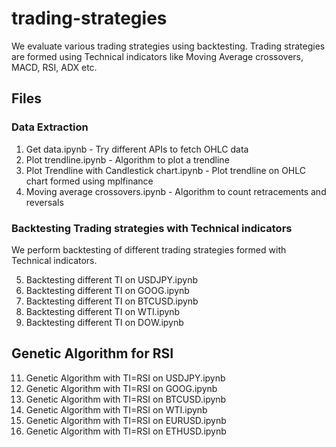 # trading-strategies

We evaluate various trading strategies using backtesting. Trading strategies are formed using Technical indicators like Moving Average crossovers, MACD, RSI, ADX etc. 

## Files

### Data Extraction

1. Get data.ipynb  - Try different APIs to fetch OHLC data
2. Plot trendline.ipynb - Algorithm to plot a trendline
3. Plot Trendline with Candlestick chart.ipynb - Plot trendline on OHLC chart formed using mplfinance
4. Moving average crossovers.ipynb -  Algorithm to count retracements and reversals

### Backtesting Trading strategies with Technical indicators
We perform backtesting of different trading strategies formed with Technical indicators. 

5. Backtesting different TI on USDJPY.ipynb  
6. Backtesting different TI on GOOG.ipynb  
7. Backtesting different TI on BTCUSD.ipynb  
8. Backtesting different TI on WTI.ipynb  
9. Backtesting different TI on DOW.ipynb

## Genetic Algorithm for RSI
11. Genetic Algorithm with TI=RSI on USDJPY.ipynb  
12. Genetic Algorithm with TI=RSI on GOOG.ipynb  
13. Genetic Algorithm with TI=RSI on BTCUSD.ipynb  
14. Genetic Algorithm with TI=RSI on WTI.ipynb  
15. Genetic Algorithm with TI=RSI on EURUSD.ipynb  
16. Genetic Algorithm with TI=RSI on ETHUSD.ipynb
